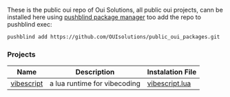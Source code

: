These is the public oui repo of Oui Solutions, all public oui projects, cann be installed here
using [pushblind package manager](https://github.com/OUIsolutions/PushBlind)
too add the repo to pushblind exec:
```bash
pushblind add https://github.com/OUIsolutions/public_oui_packages.git  all.lua  --name public_oui
```

### Projects 
| Name                                                    | Description                   | Instalation File                          | 
|---------------------------------------------------------|-------------------------------|-------------------------------------------|
|[vibescript](https://github.com/OUIsolutions/VibeScript) |a lua runtime for vibecoding   | [vibescript.lua](/vibescript.lua)         |


